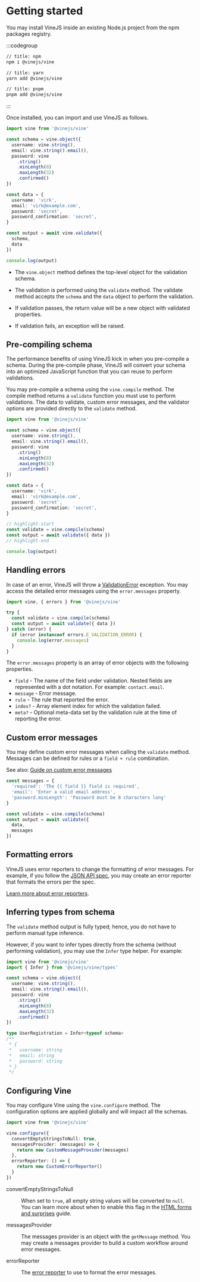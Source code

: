 # Getting started

You may install VineJS inside an existing Node.js project from the npm packages registry.

:::codegroup

```sh
// title: npm
npm i @vinejs/vine
```

```sh
// title: yarn
yarn add @vinejs/vine
```

```sh
// title: pnpm
pnpm add @vinejs/vine
```

:::


Once installed, you can import and use VineJS as follows.

```ts
import vine from '@vinejs/vine'

const schema = vine.object({
  username: vine.string(),
  email: vine.string().email(),
  password: vine
    .string()
    .minLength(8)
    .maxLength(32)
    .confirmed()
})

const data = {
  username: 'virk',
  email: 'virk@example.com',
  password: 'secret',
  password_confirmation: 'secret',
}

const output = await vine.validate({
  schema,
  data
})

console.log(output)
```

- The `vine.object` method defines the top-level object for the validation schema.

- The validation is performed using the `validate` method. The validate method accepts the `schema` and the `data` object to perform the validation.

- If validation passes, the return value will be a new object with validated properties.

- If validation fails, an exception will be raised.

## Pre-compiling schema
<!-- The performance benefits of VineJS kick in when you pre-compile your schemas and use the output to perform the validations. Read our dedicated guide on [pre-compiling](./pre_compiling.md) to learn more about the API. -->

The performance benefits of using VineJS kick in when you pre-compile a schema. During the pre-compile phase, VineJS will convert your schema into an optimized JavaScript function that you can reuse to perform validations.

You may pre-compile a schema using the `vine.compile` method. The compile method returns a `validate` function you must use to perform validations. The data to validate, custom error messages, and the validator options are provided directly to the `validate` method.

```ts
import vine from '@vinejs/vine'

const schema = vine.object({
  username: vine.string(),
  email: vine.string().email(),
  password: vine
    .string()
    .minLength(8)
    .maxLength(32)
    .confirmed()
})

const data = {
  username: 'virk',
  email: 'virk@example.com',
  password: 'secret',
  password_confirmation: 'secret',
}

// highlight-start
const validate = vine.compile(schema)
const output = await validate({ data })
// highlight-end

console.log(output)
```

## Handling errors

In case of an error, VineJS will throw a [ValidationError](https://github.com/vinejs/vine/blob/main/src/errors/validation_error.ts) exception. You may access the detailed error messages using the `error.messages` property.

```ts
import vine, { errors } from '@vinejs/vine'

try {
  const validate = vine.compile(schema)
  const output = await validate({ data })
} catch (error) {
  if (error instanceof errors.E_VALIDATION_ERROR) {
    console.log(error.messages)
  }
}
```

The `error.messages` property is an array of error objects with the following properties.

- `field` - The name of the field under validation. Nested fields are represented with a dot notation. For example: `contact.email`.
- `message` - Error message.
- `rule` - The rule that reported the error.
- `index?` - Array element index for which the validation failed.
- `meta?` - Optional meta-data set by the validation rule at the time of reporting the error.

## Custom error messages

You may define custom error messages when calling the `validate` method. Messages can be defined for rules or a `field + rule` combination.

See also: [Guide on custom error messages](./custom_error_messages.md)

```ts
const messages = {
  'required': 'The {{ field }} field is required',
  'email': 'Enter a valid email address',
  'password.minLength': 'Password must be 8 characters long'
}

const validate = vine.compile(schema)
const output = await validate({
  data,
  messages
})
```

## Formatting errors

VineJS uses error reporters to change the formatting of error messages. For example, if you follow the [JSON API spec](https://jsonapi.org/format/#errors), you may create an error reporter that formats the errors per the spec.

[Learn more about error reporters](./error_reporter.md).

## Inferring types from schema

The `validate` method output is fully typed; hence, you do not have to perform manual type inference. 

However, if you want to infer types directly from the schema (without performing validation), you may use the `Infer` type helper. For example:

```ts
import vine from '@vinejs/vine'
import { Infer } from '@vinejs/vine/types'

const schema = vine.object({
  username: vine.string(),
  email: vine.string().email(),
  password: vine
    .string()
    .minLength(8)
    .maxLength(32)
    .confirmed()
})

type UserRegistration = Infer<typeof schema>
/**
 * {
 *   username: string
 *   email: string
 *   password: string
 * }
 */
```

## Configuring Vine

You may configure Vine using the `vine.configure` method. The configuration options are applied globally and will impact all the schemas.

```ts
import vine from '@vinejs/vine'

vine.configure({
  convertEmptyStringsToNull: true,
  messagesProvider: (messages) => {
    return new CustomMessageProvider(messages)
  },
  errorReporter: () => {
    return new CustomErrorReporter()
  }
})
```

<dl>

<dt>

convertEmptyStringsToNull

</dt>

<dd>

When set to `true`, all empty string values will be converted to `null`. You can learn more about when to enable this flag in the [HTML forms and surprises](./html_forms_and_surprises.md) guide.

</dd>

<dt>

messagesProvider

</dt>

<dd>

The messages provider is an object with the `getMessage` method. You may create a messages provider to build a custom workflow around error messages.

</dd>


<dt>

errorReporter

</dt>

<dd>

The [error reporter](./error_reporter.md) to use to format the error messages.

</dd>

</dl>
